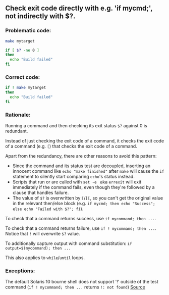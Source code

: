 ## Check exit code directly with e.g. 'if mycmd;', not indirectly with $?.

### Problematic code:

```sh
make mytarget

if [ $? -ne 0 ]
then
  echo "Build failed"
fi
```

### Correct code:

```sh
if ! make mytarget
then
  echo "Build failed"
fi
```
### Rationale:

Running a command and then checking its exit status `$?` against 0 is redundant.

Instead of just checking the exit code of a command, it checks the exit code of a command (e.g. `[`) that checks the exit code of a command.

Apart from the redundancy, there are other reasons to avoid this pattern:

* Since the command and its status test are decoupled, inserting an innocent command like `echo "make finished"` after `make` will cause the `if` statement to silently start comparing `echo`'s status instead.
* Scripts that run or are called with `set -e ` aka `errexit` will exit immediately if the command fails, even though they're followed by a clause that handles failure. 
* The value of `$?` is overwritten by `[`/`[[`, so you can't get the original value in the relevant then/else block (e.g. `if mycmd; then echo "Success"; else echo "Failed with $?"; fi`).

To check that a command returns success, use `if mycommand; then ...`.

To check that a command returns failure, use `if ! mycommand; then ...`. Notice that `!` will overwrite `$?` value.

To additionally capture output with command substitution: `if output=$(mycommand); then ...`

This also applies to `while`/`until` loops.

### Exceptions:

The default Solaris 10 bourne shell does not support '!' outside of the test command (`if ! mycommand; then ...` returns `!: not found`)
[Source](https://github.com/koalaman/shellcheck/wiki/SC2181)

